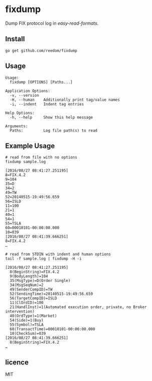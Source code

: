 fixdump
=======

Dump FIX protocol log in _easy-read-formats_.

Install
-------

    go get github.com/reedom/fixdump

Usage
-----

    Usage:
      fixdump [OPTIONS] [Paths...]

    Application Options:
      -v, --version
      -H, --human    Additionally print tag/value names
      -i, --indent   Indent tag entries

    Help Options:
      -h, --help     Show this help message

    Arguments:
      Paths:         Log file path(s) to read

Example Usage
-------------

```
# read from file with no options
fixdump sample.log

[2016/08/27 08:41:27.251195]
8=FIX.4.2
9=104
35=D
34=2
49=TW
52=20140515-19:49:56.659
56=ISLD
11=100
21=1
40=1
54=1
55=TSLA
60=00010101-00:00:00.000
10=039
[2016/08/27 08:41:39.666251]
8=FIX.4.2
…
```

```
# read from STDIN with indent and human options
tail -f sample.log | fixdump -H -i

[2016/08/27 08:41:27.251195]
  8(BeginString)=FIX.4.2
  9(BodyLength)=104
  35(MsgType)=D(Order Single)
  34(MsgSeqNum)=2
  49(SenderCompID)=TW
  52(SendingTime)=20140515-19:49:56.659
  56(TargetCompID)=ISLD
  11(ClOrdID)=100
  21(HandlInst)=1(Automated execution order, private, no Broker intervention)
  40(OrdType)=1(Market)
  54(Side)=1(Buy)
  55(Symbol)=TSLA
  60(TransactTime)=00010101-00:00:00.000
  10(CheckSum)=039
[2016/08/27 08:41:39.666251]
  8(BeginString)=FIX.4.2
…
```

licence
-------

MIT

